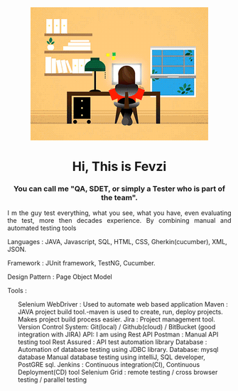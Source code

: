 <div style="text-align: center;">
  
  <img src="https://github.com/avcibasi/avcibasi/blob/main/JXA0.gif?raw=true" alt="Your Image" style="margin-left: auto; margin-right: auto;">

</div>

<h1 align="center">  Hi, This is Fevzi</h1>
<h3 align="center">  You can call me "QA, SDET, or simply a Tester who is part of the team". </h1>
<p align="justify">I m the guy test everything, what you see, what you have, even evaluating  the test, more then decades experience. By combining manual and automated testing tools </p>

<P>Languages : JAVA, Javascript, SQL, HTML, CSS, Gherkin(cucumber), XML, JSON.</P>
<p>Framework : JUnit framework, TestNG, Cucumber.</p>
<P>Design Pattern : Page Object Model</P>
<p>Tools :</p>
<ul>
Selenium WebDriver : Used to automate web based application
Maven : JAVA project build tool.-maven is used to create, run, deploy projects. Makes project
build process easier.
Jira : Project management tool.
Version Control System: Git(local) / Github(cloud) / BitBucket (good integration with JIRA)
API: I am using Rest API
Postman : Manual API testing tool
Rest Assured : API test automation library
Database : Automation of database testing using JDBC library. Database: mysql database
Manual database testing using intelliJ, SQL developer, PostGRE sql.
Jenkins : Continuous integration(CI), Continuous Deployment(CD) tool
Selenium Grid : remote testing / cross browser testing / parallel testing
</ul>
<!--
**avcibasi/avcibasi** is a ✨ _special_ ✨ repository because its `README.md` (this file) appears on your GitHub profile.


Here are some ideas to get you started:

- 🔭 I’m currently working on ...
- 🌱 I’m currently learning ...
- 👯 I’m looking to collaborate on ...
- 🤔 I’m looking for help with ...
- 💬 Ask me about ...
- 📫 How to reach me: ...
- 😄 Pronouns: ...
- ⚡ Fun fact: ...
-->
